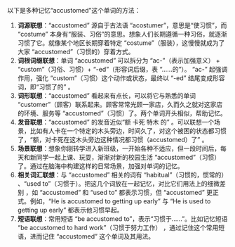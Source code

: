 以下是多种记忆“accustomed”这个单词的方法：
1. **词源联想**：“accustomed” 源自于古法语 “acostumer”，意思是“使习惯”，而 “costume” 本身有“服装、习俗”的意思。想象人们长期遵循一种习俗，就逐渐习惯了它。就像某个地区长期穿着特定 “costume”（服装），这慢慢就成为了大家 “accustomed”（习惯的）穿着方式。
2. **词根词缀联想**：单词 “accustomed” 可以拆分为 “ac-”（表示加强意义） + “custom”（习俗、习惯）+ “-ed”（形容词后缀，表 “……的”）。 “ac-” 起强调作用，强化 “custom”（习惯）这个动作或状态，最终以 “-ed” 结尾变成形容词，即“习惯了的” 。
3. **词形联想**：“accustomed” 看起来有点长，可以将它与熟悉的单词 “customer”（顾客）联系起来。顾客常常光顾一家店，久而久之就对这家店的环境、服务等 “accustomed”（习惯）了。两个单词开头相似，帮助记忆。
4. **发音联想**：“accustomed” 的发音近似“额 卡死 特木 的” 。可以联想一个场景，比如有人卡在一个特定的木头旁边，时间久了，对这个被困的状态都习惯了，“额，对卡死在这木头旁边这种情况都习惯（accustomed）了” 。
5. **场景联想**：想象你刚转学进入新班级，一开始各种不适应，但一段时间后，每天和新同学一起上课、玩耍，渐渐对新的校园生活 “accustomed”（习惯）了。通过在脑海中构建这样的日常场景，加强对单词的记忆。
6. **相关词汇联想**：与 “accustomed” 相关的词有 “habitual”（习惯的，惯常的） 、“used to”（习惯于）。把这几个词放在一起记忆，对比它们用法上的细微差别 ，如 “accustomed” 和 “used to” 都表示习惯，但 “accustomed” 更正式。例如，“He is accustomed to getting up early” 与 “He is used to getting up early” 都表示他习惯早起。
7. **短语联想**：常用短语 “be accustomed to”，表示“习惯于……”。比如记忆短语 “be accustomed to hard work”（习惯于努力工作） ，通过记住这个常用短语，进而记住 “accustomed” 这个单词及其用法。 